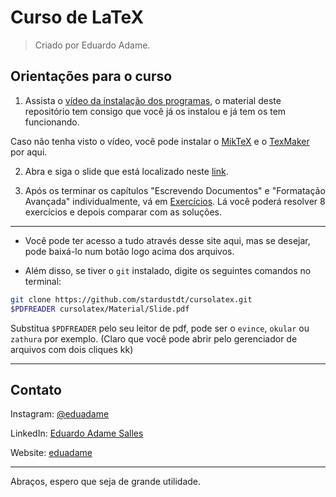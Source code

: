 # Curso de LaTeX

> Criado por Eduardo Adame.


## Orientações para o curso

1. Assista o [vídeo da instalação dos programas](https://www.youtube.com/watch?v=AV0znUq0uU0&list=PLtp0NMJtiOH_VR4HhOQEJdVNwb2lFzqmL&index=3&t=0s), o material deste repositório tem consigo que você já os instalou e já tem os tem funcionando.

Caso não tenha visto o vídeo, você pode instalar o [MikTeX](https://miktex.org/download) e o [TexMaker](https://www.xm1math.net/texmaker/download.html) por aqui.

2. Abra e siga o slide que está localizado neste [link](./Material/Slide.pdf).

3. Após os terminar os capítulos "Escrevendo Documentos" e "Formatação Avançada" individualmente, vá em [Exercícios](./Exercícios). Lá você poderá resolver 8 exercícios e depois comparar com as soluções.

---

- Você pode ter acesso a tudo através desse site aqui, mas se desejar, pode baixá-lo num botão logo acima dos arquivos.

- Além disso, se tiver o `git` instalado, digite os seguintes comandos no terminal:

```bash
git clone https://github.com/stardustdt/cursolatex.git
$PDFREADER cursolatex/Material/Slide.pdf
```

Substitua `$PDFREADER` pelo seu leitor de pdf, pode ser o `evince`, `okular` ou `zathura` por exemplo. (Claro que você pode abrir pelo gerenciador de arquivos com dois cliques kk)

---

## Contato

Instagram: [@eduadame](https://www.instagram.com/eduadame/)

LinkedIn: [Eduardo Adame Salles](https://www.linkedin.com/in/eduardo-adame-salles-7a0620186/)

Website: [eduadame](https://eduadame.netlify.app)

---

Abraços, espero que seja de grande utilidade.

